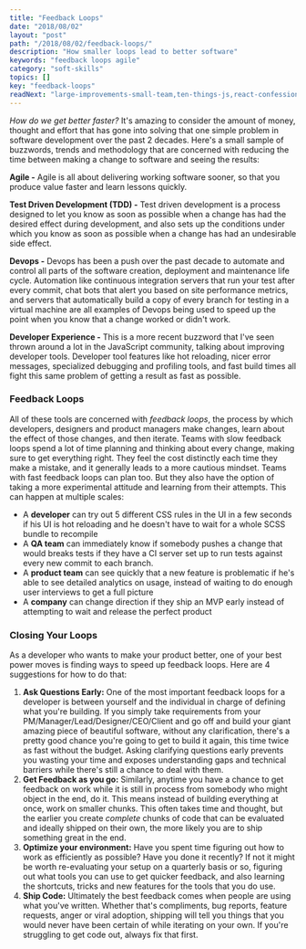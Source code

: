 ```yaml
---
title: "Feedback Loops"
date: "2018/08/02"
layout: "post"
path: "/2018/08/02/feedback-loops/"
description: "How smaller loops lead to better software"
keywords: "feedback loops agile"
category: "soft-skills"
topics: []
key: "feedback-loops"
readNext: "large-improvements-small-team,ten-things-js,react-confessions"
---
```


*How do we get better faster?*  It's amazing to consider the amount of money, thought and effort that has gone into solving that one simple problem in software development over the past 2 decades.  Here's a small sample of buzzwords, trends and methodology that are concerned with reducing the time between making a change to software and seeing the results:


**Agile -** Agile is all about delivering working software sooner, so that you produce value faster and learn lessons quickly.

**Test Driven Development (TDD) -** Test driven development is a process designed to let you know as soon as possible when a change has had the desired effect during development, and also sets up the conditions under which you know as soon as possible when a change has had an undesirable side effect.

**Devops -** Devops has been a push over the past decade to automate and control all parts of the software creation, deployment and maintenance life cycle.  Automation like continuous integration servers that run your test after every commit, chat bots that alert you based on site performance metrics, and servers that automatically build a copy of every branch for testing in a virtual machine are all examples of Devops being used to speed up the point when you know that a change worked or didn't work.

**Developer Experience -** This is a more recent buzzword that I've seen thrown around a lot in the JavaScript community, talking about improving developer tools.  Developer tool features like hot reloading, nicer error messages, specialized debugging and profiling tools, and fast build times all fight this same problem of getting a result as fast as possible.

### Feedback Loops


All of these tools are concerned with *feedback loops*, the process by which developers, designers and product managers make changes, learn about the effect of those changes, and then iterate.  Teams with slow feedback loops spend a lot of time planning and thinking about every change, making sure to get everything right. They feel the cost distinctly each time they make a mistake, and it generally leads to a more cautious mindset.  Teams with fast feedback loops can plan too.  But they also have the option of taking a more experimental attitude and learning from their attempts. This can happen at multiple scales:

- A **developer** can try out 5 different CSS rules in the UI in a few seconds if his UI is hot reloading and he doesn't have to wait for a whole SCSS bundle to recompile
- A **QA team** can immediately know if somebody pushes a change that would breaks tests if they have a CI server set up to run tests against every new commit to each branch.
- A **product team** can see quickly that a new feature is problematic if he's able to see detailed analytics on usage, instead of waiting to do enough user interviews to get a full picture
- A **company** can change direction if they ship an MVP early instead of attempting to wait and release the perfect product

### Closing Your Loops

As a developer who wants to make your product better, one of your best power moves is finding ways to speed up feedback loops.  Here are 4 suggestions for how to do that:

1. **Ask Questions Early:** One of the most important feedback loops for a developer is between yourself and the individual in charge of defining what you're building.  If you simply take requirements from your PM/Manager/Lead/Designer/CEO/Client and go off and build your giant amazing piece of beautiful software, without any clarification, there's a pretty good chance you're going to get to build it again, this time twice as fast without the budget.  Asking clarifying questions early prevents you wasting your time and exposes understanding gaps and technical barriers while there's still a chance to deal with them.
2. **Get Feedback as you go:** Similarly, anytime you have a chance to get feedback on work while it is still in process from somebody who might object in the end, do it.  This means instead of building everything at once, work on smaller chunks.  This often takes time and thought, but the earlier you create *complete* chunks of code that can be evaluated and ideally shipped on their own, the more likely you are to ship something great in the end.
3. **Optimize your environment:** Have you spent time figuring out how to work as efficiently as possible?  Have you done it recently?  If not it might be worth re-evaluating your setup on a quarterly basis or so, figuring out what tools you can use to get quicker feedback, and also learning the shortcuts, tricks and new features for the tools that you do use.
4. **Ship Code:** Ultimately the best feedback comes when people are using what you've written.  Whether that's compliments, bug reports, feature requests, anger or viral adoption, shipping will tell you things that you would never have been certain of while iterating on your own.  If you're struggling to get code out, always fix that first.
